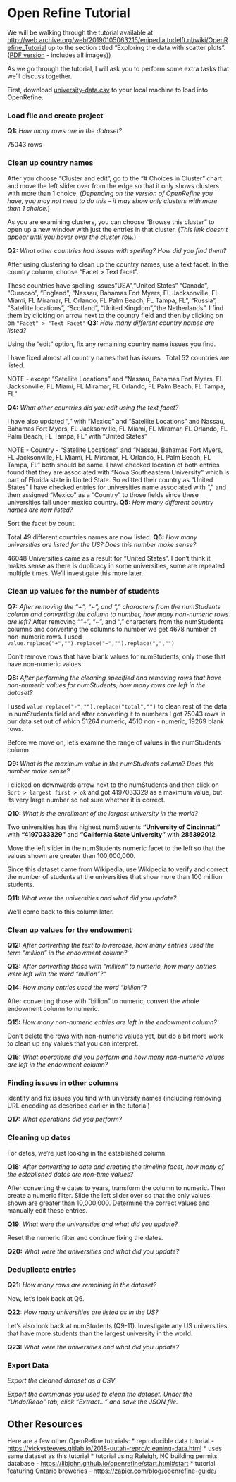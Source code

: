 # Open Refine Tutorial

We will be walking through the tutorial available at
<http://web.archive.org/web/20190105063215/enipedia.tudelft.nl/wiki/OpenRefine_Tutorial>
up to the section titled “Exploring the data with scatter plots”. ([PDF
version](OpenRefine-Tutorial-enipedia.pdf) - includes all images))

As we go through the tutorial, I will ask you to perform some extra
tasks that we’ll discuss together.

First, download [university-data.csv](university-data.csv) to your local
machine to load into OpenRefine.

### Load file and create project

**Q1:** *How many rows are in the dataset?*

75043 rows

### Clean up country names

After you choose “Cluster and edit”, go to the “\# Choices in Cluster”
chart and move the left slider over from the edge so that it only shows
clusters with more than 1 choice. (*Depending on the version of
OpenRefine you have, you may not need to do this – it may show only
clusters with more than 1 choice.*)

As you are examining clusters, you can choose “Browse this cluster” to
open up a new window with just the entries in that cluster. (*This link
doesn’t appear until you hover over the cluster row.*)

**Q2:** *What other countries had issues with spelling? How did you find
them?*

After using clustering to clean up the country names, use a text facet.
In the country column, choose “Facet &gt; Text facet”.

These countries have spelling issues”USA”,“United States” “Canada”,
“Curacao”, “England”, “Nassau, Bahamas Fort Myers, FL Jacksonville, FL
Miami, FL Miramar, FL Orlando, FL Palm Beach, FL Tampa, FL”, “Russia”,
“Satellite locations”, “Scotland”, “United Kingdom”,“the Netherlands”. I
find them by clicking on arrow next to the country field and then by
clicking on on `"Facet" > "Text Facet"` **Q3:** *How many different
country names are listed?*

Using the “edit” option, fix any remaining country name issues you find.

I have fixed almost all country names that has issues . Total 52
countries are listed.

NOTE - except “Satellite Locations” and “Nassau, Bahamas Fort Myers, FL
Jacksonville, FL Miami, FL Miramar, FL Orlando, FL Palm Beach, FL Tampa,
FL”

**Q4:** *What other countries did you edit using the text facet?*

I have also updated “,” with “Mexico” and “Satellite Locations” and
Nassau, Bahamas Fort Myers, FL Jacksonville, FL Miami, FL Miramar, FL
Orlando, FL Palm Beach, FL Tampa, FL” with “United States”

NOTE - Country - “Satellite Locations” and “Nassau, Bahamas Fort Myers,
FL Jacksonville, FL Miami, FL Miramar, FL Orlando, FL Palm Beach, FL
Tampa, FL” both should be same. I have checked location of both entries
found that they are associated with “Nova Southeastern University” which
is part of Florida state in United State. So editted their country as
“United States” I have checked entries for universities name associated
with “,” and then assigned “Mexico” as a “Country” to those fields since
these universities fall under mexico country. **Q5:** *How many
different country names are now listed?*

Sort the facet by count.

Total 49 different countries names are now listed. **Q6:** *How many
universities are listed for the US? Does this number make sense?*

46048 Universities came as a result for “United States”. I don’t think
it makes sense as there is duplicacy in some universities, some are
repeated multiple times. We’ll investigate this more later.

### Clean up values for the number of students

**Q7:** *After removing the “+”, “~”, and “,” characters from the
numStudents column and converting the column to number, how many
non-numeric rows are left?* After removing ““+”, “~”, and “,” characters
from the numStudents columns and converting the columns to number we get
4678 number of non-numeric rows. I used
`value.replace("+","").replace("~","").replace(",","")`

Don’t remove rows that have blank values for numStudents, only those
that have non-numeric values.

**Q8:** *After performing the cleaning specified and removing rows that
have non-numeric values for numStudents, how many rows are left in the
dataset?*

I used `value.replace("-","").replace("total","")` to clean rest of the
data in numStudents field and after converting it to numbers I got 75043
rows in our data set out of which 51264 numeric, 4510 non - numeric,
19269 blank rows.

Before we move on, let’s examine the range of values in the numStudents
column.

**Q9:** *What is the maximum value in the numStudents column? Does this
number make sense?*

I clicked on downwards arrow next to the numStudents and then click on
`Sort > largest first > ok` and got 4197033329 as a maximum value, but
its very large number so not sure whether it is correct.

**Q10:** *What is the enrollment of the largest university in the
world?*

Two universities has the highest numStudents **“University of
Cincinnati”** with **“4197033329”** and **“California State
University”** with **285392012**

Move the left slider in the numStudents numeric facet to the left so
that the values shown are greater than 100,000,000.

Since this dataset came from Wikipedia, use Wikipedia to verify and
correct the number of students at the universities that show more than
100 million students.

**Q11:** *What were the universities and what did you update?*

We’ll come back to this column later.

### Clean up values for the endowment

**Q12:** *After converting the text to lowercase, how many entries used
the term “million” in the endowment column?*

**Q13:** *After converting those with “million” to numeric, how many
entries were left with the word “million”?“*

**Q14:** *How many entries used the word “billion”?*

After converting those with “billion” to numeric, convert the whole
endowment column to numeric.

**Q15:** *How many non-numeric entries are left in the endowment
column?*

Don’t delete the rows with non-numeric values yet, but do a bit more
work to clean up any values that you can interpret.

**Q16:** *What operations did you perform and how many non-numeric
values are left in the endowment column?*

### Finding issues in other columns

Identify and fix issues you find with university names (including
removing URL encoding as described earlier in the tutorial)

**Q17:** *What operations did you perform?*

### Cleaning up dates

For dates, we’re just looking in the established column.

**Q18:** *After converting to date and creating the timeline facet, how
many of the established dates are non-time values?*

After converting the dates to years, transform the column to numeric.
Then create a numeric filter. Slide the left slider over so that the
only values shown are greater than 10,000,000. Determine the correct
values and manually edit these entries.

**Q19:** *What were the universities and what did you update?*

Reset the numeric filter and continue fixing the dates.

**Q20:** *What were the universities and what did you update?*

### Deduplicate entries

**Q21:** *How many rows are remaining in the dataset?*

Now, let’s look back at Q6.

**Q22:** *How many universities are listed as in the US?*

Let’s also look back at numStudents (Q9-11). Investigate any US
universities that have more students than the largest university in the
world.

**Q23:** *What were the universities and what did you update?*

### Export Data

*Export the cleaned dataset as a CSV*

*Export the commands you used to clean the dataset. Under the
“Undo/Redo” tab, click “Extract…” and save the JSON file.*

## Other Resources

Here are a few other OpenRefine tutorials: \* reproducible data
tutorial -
<https://vickysteeves.gitlab.io/2018-uutah-repro/cleaning-data.html> \*
uses same dataset as this tutorial \* tutorial using Raleigh, NC
building permits database -
<https://libjohn.github.io/openrefine/start.html#start> \* tutorial
featuring Ontario breweries -
<https://zapier.com/blog/openrefine-guide/>
